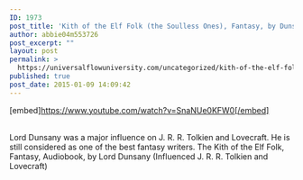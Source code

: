 ```yaml
---
ID: 1973
post_title: 'Kith of the Elf Folk (the Soulless Ones), Fantasy, by Dunsany (Tolkien &#038; Lovecraft&#8217;s Inspiration)'
author: abbie04m553726
post_excerpt: ""
layout: post
permalink: >
  https://universalflowuniversity.com/uncategorized/kith-of-the-elf-folk-the-soulless-ones-fantasy-by-dunsany-tolkien-lovecrafts-inspiration/
published: true
post_date: 2015-01-09 14:09:42
---
```

[embed]https://www.youtube.com/watch?v=SnaNUe0KFW0[/embed]</br></br>
<p>Lord Dunsany was a major influence on J. R. R. Tolkien and Lovecraft.
He is still considered as one of the best fantasy writers.
The Kith of the Elf Folk, Fantasy, Audiobook, by Lord Dunsany (Influenced J. R. R. Tolkien and Lovecraft)</p>